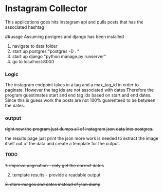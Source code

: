 # Instagram Collector

This applications goes hits instagram api and pulls posts that has the associated hashtag

##usage
Assuming postgres and django has been installed

1. navigate to data folder
2. start up postgres "postgres -D . "
3. start up django "python manage.py runserver"
4. go to localhost:8000

### Logic
The instagram endpoint takes in a tag and a max_tag_id in order to paginate.
However the tag ids are not associated with dates
Therefore the program guestimates start and end tag ids based on start and end dates.
Since this is guess work the posts are not 100% guarenteed to be between the dates.

### output
~~right now the program just dumps all of instagram json data into postgres.~~

the results page just print the json more work is needed to extract the image itself out of the data and create a template for the output.


#### TODO
~~1. improve pagination - only get the correct dates~~

2. template results - provide a readable output

~~3. store images and dates instead of json dump~~
